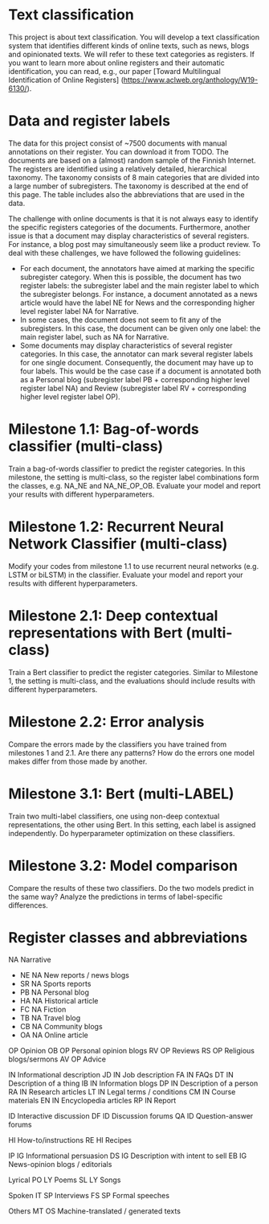 # Text classification

This project is about text classification. You will develop a text classification system that identifies different kinds of online texts, such as news, blogs and opinionated texts. We will refer to these text categories as registers. If you want to learn more about online registers and their automatic identification, you can read, e.g., our paper [Toward Multilingual Identification of Online Registers] (https://www.aclweb.org/anthology/W19-6130/).

# Data and register labels
The data for this project consist of ~7500 documents with manual annotations on their register. You can download it from TODO. The documents are based on a (almost) random sample of the Finnish Internet. The registers are identified using a relatively detailed, hierarchical taxonomy. The taxonomy consists of 8 main categories that are divided into a large number of subregisters. The taxonomy is described at the end of this page. The table includes also the abbreviations that are used in the data.

The challenge with online documents is that it is not always easy to identify the specific registers categories of the documents. Furthermore, another issue is that a document may display characteristics of several registers. For instance, a blog post may simultaneously seem like a product review. To deal with these challenges, we have followed the following guidelines:
* For each document, the annotators have aimed at marking the specific subregister category. When this is possible, the document has two register labels: the subregister label and the main register label to which the subregister belongs. For instance, a document annotated as a news article would have the label NE for News and the corresponding higher level register label NA for Narrative. 
* In some cases, the document does not seem to fit any of the subregisters. In this case, the document can be given only one label: the main register label, such as NA for Narrative. 
* Some documents may display characteristics of several register categories. In this case, the annotator can mark several register labels for one single document. Consequently, the document may have up to four labels. This would be the case case if a document is annotated both as a Personal blog (subregister label PB + corresponding higher level register label NA) and Review (subregister label RV + corresponding higher level register label OP).

# Milestone 1.1: Bag-of-words classifier (multi-class)
Train a bag-of-words classifier to predict the register categories. In this milestone, the setting is multi-class, so the register label combinations form the classes, e.g. NA_NE and NA_NE_OP_OB. Evaluate your model and report your results with different hyperparameters.

# Milestone 1.2: Recurrent Neural Network Classifier (multi-class)
Modify your codes from milestone 1.1 to use recurrent neural networks (e.g. LSTM or biLSTM) in the classifier. Evaluate your model and report your results with different hyperparameters.

# Milestone 2.1: Deep contextual representations with Bert (multi-class)
Train a Bert classifier to predict the register categories. Similar to Milestone 1, the setting is multi-class, and the evaluations should include results with different hyperparameters.

# Milestone 2.2: Error analysis
Compare the errors made by the classifiers you have trained from milestones 1 and 2.1. Are there any patterns? How do the errors one model makes differ from those made by another.

# Milestone 3.1: Bert (multi-LABEL)
Train two multi-label classifiers, one using non-deep contextual representations, the other using Bert. In this setting, each label is assigned independently. Do hyperparameter optimization on these classifiers.

# Milestone 3.2: Model comparison
Compare the results of these two classifiers. Do the two models predict in the same way? Analyze the predictions in terms of label-specific differences.

# Register classes and abbreviations

NA Narrative

* NE NA    New reports / news blogs
* SR NA    Sports reports
* PB NA    Personal blog
* HA NA    Historical article
* FC NA    Fiction
* TB NA    Travel blog
* CB NA    Community blogs
* OA NA    Online article

OP  Opinion
OB OP  Personal opinion blogs
RV OP  Reviews
RS OP  Religious blogs/sermons
AV OP  Advice

IN Informational description
JD IN  Job description
FA IN  FAQs
DT IN  Description of a thing
IB IN  Information blogs
DP IN  Description of a person
RA IN  Research articles
LT IN  Legal terms / conditions
CM IN  Course materials
EN IN  Encyclopedia articles
RP IN  Report

ID Interactive discussion
DF ID  Discussion forums
QA ID  Question-answer forums

HI  How-to/instructions
RE HI  Recipes

IP IG  Informational persuasion
DS IG  Description with intent to sell
EB IG  News-opinion blogs / editorials

Lyrical
PO LY  Poems
SL LY  Songs

Spoken
IT SP Interviews
FS SP Formal speeches

Others
MT OS Machine-translated / generated texts

